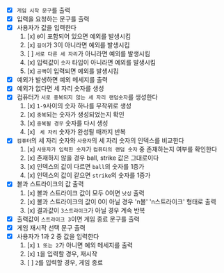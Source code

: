 - [x] `게임 시작 문구`를 출력
- [x] 입력을 요청하는 문구를 출력
- [x] 사용자가 값을 입력한다
    1. [x] `0`이 포함되어 있으면 예외를 발생시킴
    2. [x] `길이`가 3이 아니라면 예외를 발생시킴
    3. [ ] `서로 다른 세 자리`가 아니라면 예외를 발생시킴
    4. [x] 입력값이 `숫자` 타입이 아니라면 예외를 발생시킴
    5. [x] `공백`이 입력되면 예외를 발생시킴
- [x] 예외가 발생하면 예외 메세지를 출력
- [x] 예외가 없다면 세 자리 숫자를 생성
- [x] 컴퓨터가 `서로 중복되지 않는 세 자리 랜덤숫자`를 생성한다
    1. [x] `1-9`사이의 숫자 하나를 무작위로 생성
    2. [x] `중복`되는 숫자가 생성되었는지 확인
    3. [x] `중복될 경우` 숫자를 다시 생성
    4. [x] ` 세 자리` 숫자가 완성될 때까지 반복
- [x] `컴퓨터`의 세 자리 숫자와 `사용자`의 세 자리 숫자의 인덱스를 비교한다
    1. [x] `사용자가 입력한 숫자`가 `컴퓨터의 랜덤 숫자` 중 존재하는지 여부를 확인한다
    2. [x] 존재하지 않을 경우 ball, strike 값은 그대로이다
    3. [x] 인덱스의 값이 다르면 `ball`의 숫자를 1증가
    4. [x] 인덱스의 값이 같으면 `strike`의 숫자를 1증가
- [x] 볼과 스트라이크의 값 출력
    1. [x] 볼과 스트라이크 값이 모두 0이면 `낫싱` 출력
    2. [x] 볼과 스트라이크의 값이 0이 아닐 경우 'n볼' 'n스트라이크' 형태로 출력
    3. [x] 결과값이 `3스트라이크`가 아닐 경우 계속 반복
- [x] 출력값이 `스트라이크 3`이면 게임 종료 문구를 출력
- [x] 게임 재시작 선택 문구 출력
- [x] 사용자가 1과 2 중 값을 입력한다
    1. [x] `1 또는 2`가 아니면 예외 메세지를 출력
    2. [x] `1`을 입력할 경우, 재시작
    3. [ ] `2`를 입력할 경우, 게임 종료